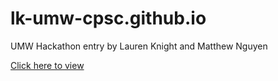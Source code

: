 # lk-umw-cpsc.github.io
UMW Hackathon entry by Lauren Knight and Matthew Nguyen

[Click here to view](https://lk-umw-cpsc.github.io/)
